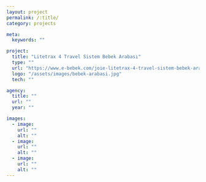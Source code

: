 ```yaml
---
layout: project
permalink: /:title/
category: projects

meta:
  keywords: ""

project:
  title: "Litetrax 4 Travel Sistem Bebek Arabası"
  type: ""
  url: "https://www.e-bebek.com/joie-litetrax-4-travel-sistem-bebek-arabasi-p-joi-t1112yccrm001"
  logo: "/assets/images/bebek-arabasi.jpg"
  tech: ""

agency:
  title: ""
  url: ""
  year: ""

images:
  - image:
    url: ""
    alt: ""
  - image:
    url: ""
    alt: ""
  - image:
    url: ""
    alt: ""
---
```

<p></p>
